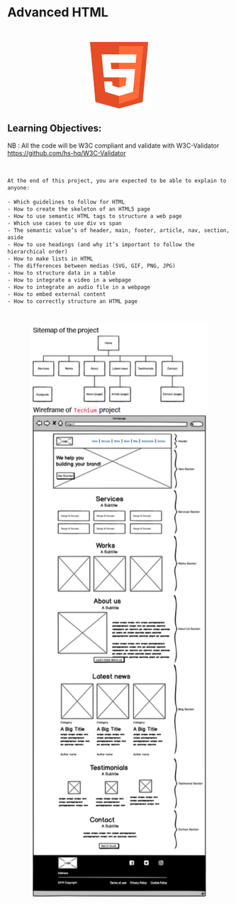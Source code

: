 # Advanced HTML

$~$

<p align="center">
<img src="https://github.com/Bomays/holbertonschool-higher_level_programming/blob/c7834704b8a7f275f0e584806d938d1ac488ec7b/holbertonschool-web_front_end/HTML5.png" alt="HTML5" width="150"/>
</p>


## Learning Objectives:

NB : All the code will be W3C compliant and validate with W3C-Validator
<a>https://github.com/hs-hq/W3C-Validator<a>

$~$

```
At the end of this project, you are expected to be able to explain to anyone:

- Which guidelines to follow for HTML
- How to create the skeleton of an HTML5 page
- How to use semantic HTML tags to structure a web page
- Which use cases to use div vs span
- The semantic value’s of header, main, footer, article, nav, section, aside
- How to use headings (and why it’s important to follow the hierarchical order)
- How to make lists in HTML
- The differences between medias (SVG, GIF, PNG, JPG)
- How to structure data in a table
- How to integrate a video in a webpage
- How to integrate an audio file in a webpage
- How to embed external content
- How to correctly structure an HTML page

```
$~$
$~$
<p align="center">
<img src="https://github.com/Bomays/holbertonschool-higher_level_programming/blob/b869dc348baf13a68e95dc7d3e77cfc650c935ea/holbertonschool-web_front_end/Sitemap%20of%20the%20project.png" alt="SiteMap" width="400"/>
</p>
